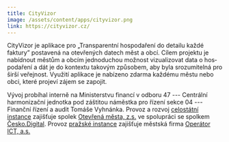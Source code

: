 ```yaml
---
title: CityVizor
image: /assets/content/apps/cityvizor.png
link: https://cityvizor.cz/
---
```


CityVizor je aplikace pro &bdquo;Transpa&shy;ren&shy;tní hospo&shy;da&shy;ře&shy;ní do detailu každé faktury&rdquo; postavená na otevře&shy;ných datech měst a obcí. Cílem projektu je nabídnout městům a obcím jednoduchou možnost vizualizovat data o hos&shy;po&shy;daření a dát je do kontextu takovým způsobem, aby byla srozu&shy;mitelná pro širší veřejnost. Využití aplikace je nabízeno zdarma každému městu nebo obci, které projeví zájem se zapojit.

Vývoj probíhal interně na Mini&shy;sterstvu financí v odboru 47 --- Centrální harmo&shy;nizační jednotka pod záštitou náměstka pro řízení sekce 04 --- Finanční řízení a audit Tomáše Vyhnánka. Provoz a rozvoj [celostátní instance](https://cityvizor.cz) zajiš&shy;ťuje spolek [Otevřená města, z.s.](https://www.otevrenamesta.cz/) ve spolupráci se spolkem [Česko.Digital](https://cesko.digital). Provoz [pražské instance](https://cityvizor.praha.eu) zajišťuje městská firma [Operátor ICT, a.s.](https://operatorict.cz/)